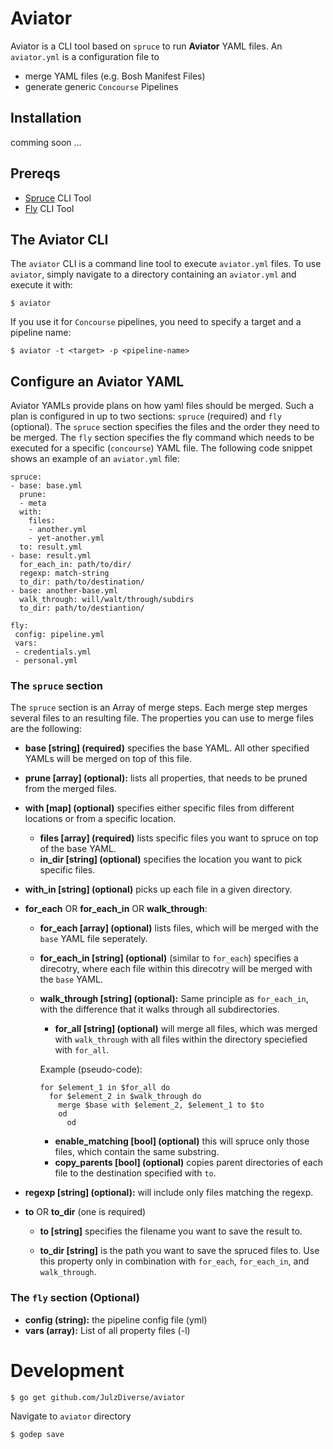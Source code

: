 # Aviator

Aviator is a CLI tool based on `spruce` to run **Aviator** YAML files. An `aviator.yml` is  a configuration file to

- merge YAML files (e.g. Bosh Manifest Files)
- generate generic `Concourse` Pipelines

## Installation

comming soon ...

## Prereqs

- [Spruce](https://github.com/geofffranks/spruce) CLI Tool
- [Fly](https://github.com/concourse/fly) CLI Tool

## The Aviator CLI

The `aviator` CLI is a command line tool to execute `aviator.yml` files. To use `aviator`, simply navigate to a directory containing an `aviator.yml` and execute it with:

```
$ aviator
```

If you use it for `Concourse` pipelines, you need to specify a target and a pipeline name:

```
$ aviator -t <target> -p <pipeline-name>
```

## Configure an Aviator YAML

Aviator YAMLs provide plans on how yaml files should be merged. Such a plan is configured in up to two sections: `spruce` (required) and `fly` (optional). The `spruce` section specifies the files and the order they need to be merged. The `fly` section specifies the fly command which needs to be executed for a specific (`concourse`) YAML file. The following code snippet shows an example of an `aviator.yml` file:  

```
spruce:
- base: base.yml
  prune:
  - meta
  with:
    files:
    - another.yml
    - yet-another.yml
  to: result.yml
- base: result.yml
  for_each_in: path/to/dir/
  regexp: match-string
  to_dir: path/to/destination/
- base: another-base.yml
  walk_through: will/walt/through/subdirs
  to_dir: path/to/destiantion/

fly:
 config: pipeline.yml
 vars:
 - credentials.yml
 - personal.yml
```

### The `spruce` section

The `spruce` section is an Array of merge steps. Each merge step merges several files to an resulting file. The properties you can use to merge files are the following:

- **base [string] (required)** specifies the base YAML. All other specified YAMLs will be merged on top of this file.

- **prune [array] (optional):** lists all properties, that needs to be pruned from the merged files.

- **with [map] (optional)** specifies either specific files from different locations or from a specific location.

    - **files [array] (required)** lists specific files you want to spruce on top of the base YAML.
    - **in_dir [string] (optional)**  specifies the location you want to pick specific files.


- **with_in [string] (optional)** picks up each file in a given directory.

- **for_each** OR **for_each_in** OR **walk_through**:

  - **for_each [array] (optional)** lists files, which will be merged with the `base` YAML file seperately.

  - **for_each_in [string] (optional)** (similar to `for_each`) specifies a direcotry, where each file within this direcotry will be merged with the `base` YAML.

  - **walk_through [string] (optional):** Same principle as `for_each_in`, with the difference that it walks through all subdirectories.

    - **for_all [string] (optional)** will merge all files, which was merged with `walk_through` with all files within the directory speciefied with `for_all`.

    Example (pseudo-code):

    ```
    for $element_1 in $for_all do
      for $element_2 in $walk_through do
        merge $base with $element_2, $element_1 to $to
        od
          od
    ```

    - **enable_matching [bool] (optional)** this will spruce only those files, which contain the same substring.
    - **copy_parents [bool] (optional)** copies parent directories of each file to the destination specified with `to`.


- **regexp [string] (optional):** will include only files matching the regexp.

- **to** OR **to_dir** (one is required)

  - **to [string]** specifies the filename you want to save the result to.

  - **to_dir [string]** is the path you want to save the spruced files to. Use this property only in combination with `for_each`, `for_each_in`, and `walk_through`.

### The `fly` section (Optional)

- **config (string):** the pipeline config file (yml)
- **vars (array):** List of all property files (-l)


# Development

```
$ go get github.com/JulzDiverse/aviator
```

Navigate to `aviator` directory

```
$ godep save
```
